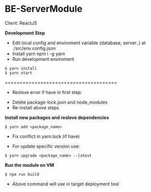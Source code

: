# BE-ServerModule

Client: ReactJS

**Development Step**
+ Edit local config and enviroment 
variable (database, server..) at ./src/env.config.json
+ Install yarn npm i -g yarn
+ Run development enviroment
```
$ yarn install
$ yarn start
```
======================================
* Reslove error if have in first step:
+ Delete package-lock.json and node_modules
+ Re-install above steps

**Install new packages and reslove dependencies**
```
$ yarn add <package_name>
```
* Fix conflict in yarn.lock (if have)

- For update specific version use:
```
$ yarn upgrade <package_name> --latest
```

**Run the module on VM**
```
$ npm run build
```
- Above command will use in target deployment tool